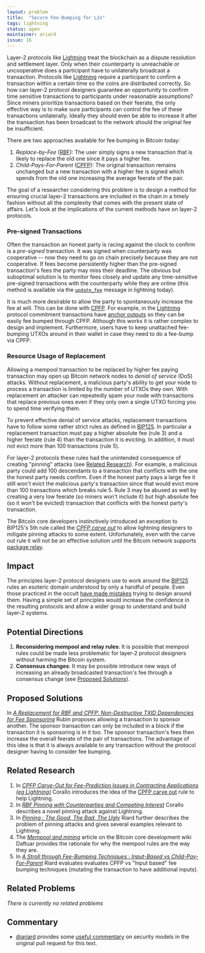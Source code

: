 ```yaml
---
layout: problem
title:  "Secure Fee-Bumping for L2s"
tags: lightning
status: open
maintainer: ariard
issue: 16
---
```


Layer-2 protocols like [Lightning] treat the blockchain as a dispute resolution and settlement layer.
Only when their counterparty is unreachable or uncooperative does a participant have to unilaterally broadcast a transaction.
Protocols like [Lightning] require a participant to confirm a transaction within a certain time so the coins are distributed correctly.
So how can layer-2 protocol designers guarantee an opportunity to confirm time sensitive transactions to participants under reasonable assumptions?
Since miners prioritize transactions based on their feerate, the only effective way is to make sure participants can control the fee of these transactions unilaterally.
Ideally they should even be able to increase it after the transaction has been broadcast to the network should the original fee be insufficient.

There are two approaches available for fee bumping in Bitcoin today:

1. *Replace-by-Fee* ([RBF]): The user simply signs a new transaction that is likely to replace the old one since it pays a higher fee.
2. *Child-Pays-For-Parent* ([CPFP]): The original transaction remains unchanged but a new transaction with a higher fee is signed which spends from the old one increasing the average feerate of the pair.

The goal of a researcher considering this problem is to design a method for ensuring crucial layer-2 transactions are included in the chain in a timely fashion without all the complexity that comes with the present state of affairs.
Let's look at the implications of the current methods have on layer-2 protocols.

### Pre-signed Transactions

Often the transaction an honest party is racing against the clock to confirm is a *pre-signed* transaction.
It was signed when counterparty was cooperative -- now they need to go on chain precisely because they are not cooperative.
If fees become persistently higher than the pre-signed transaction's fees the party may miss their deadline.
The obvious but suboptimal solution is to monitor fees closely and update any time-sensitive pre-signed transactions with the counterparty while they are online (this method is available via the [`update_fee`] message in lightning today).

It is much more desirable to allow the party to spontaneously increase the fee at will.
This can be done with [CPFP].
For example, in the [Lightning] protocol commitment transactions have [anchor outputs] so they can be easily fee bumped through CPFP.
Although this works it is rather complex to design and implement.
Furthermore, users have to keep unattached fee-bumping UTXOs around in their wallet in case they need to do a fee-bump via CPFP.

### Resource Usage of Replacement

Allowing a mempool transaction to be replaced by higher fee paying transaction may open up Bitcoin network nodes to *denial of service* (DoS) attacks.
Without replacement, a malicious party's ability to get your node to process a transaction is limited by the number of UTXOs they own.
With replacement an attacker can repeatedly spam your node with transactions that replace previous ones even if they only own a single UTXO forcing you to spend time verifying them.

To prevent effective denial of service attacks, replacement transactions have to follow some rather strict rules as defined in [BIP125].
In particular a replacement transaction must pay a higher absolute fee (rule 3) and a higher feerate (rule 4) than the transaction it is evicting.
In addition, it must not evict more than 100 transactions (rule 5).

For layer-2 protocols these rules had the unintended consequence of creating "pinning" attacks (see [Related Research](#related-research)).
For example, a malicious party could add 100 descendants to a transaction that conflicts with the one the honest party needs confirm.
Even if the honest party pays a large fee it still won't evict the malicious party's transaction since that would evict more than 100 transactions which breaks rule 5.
Rule 3 may be abused as well by creating a very low feerate (so miners won't include it) but high absolute fee (so it won't be evicted) transaction that conflicts with the honest party's transaction.

The Bitcoin core developers instinctively introduced an exception to BIP125's 5th rule called the *[CPFP carve out]* to allow lightning designers to mitigate pinning attacks to some extent.
Unfortunately, even with the carve out rule it will not be an effective solution until the Bitcoin network supports [package relay].

## Impact

The principles layer-2 protocol designers use to work around the [BIP125] rules an esoteric domain understood by only a handful of people.
Even those practiced in the occult [have made mistakes](https://lists.linuxfoundation.org/pipermail/lightning-dev/2020-September/002796.html) trying to design around them.
Having a simple set of principles would increase the confidence in the resulting protocols and allow a wider group to understand and build layer-2 systems.

## Potential Directions

1. **Reconsidering mempool and relay rules**: It is possible that mempool rules could be made less problematic for layer-2 protocol designers without harming the Bitcoin system.
2. **Consensus changes**: It may be possible introduce new ways of increasing an already broadcasted transaction's fee through a consensus change (see [Proposed Solutions](#proposed-solutions)).

## Proposed Solutions

In *[A Replacement for RBF and CPFP: Non-Destructive TXID Dependencies for Fee Sponsoring]* Rubin proposes allowing a transaction to sponsor another.
The sponsor transaction can only be included in a block if the transaction it is sponsoring is in it too.
The sponsor transaction's fees then increase the overall feerate of the pair of transactions.
The advantage of this idea is that it is always available to any transaction without the protocol designer having to consider fee bumping.

## Related Research

1. In *[CPFP Carve-Out for Fee-Prediction Issues in Contracting Applications (eg Lightning)]* Corallo introduces the idea of the [CPFP carve out] rule to help Lightning.
2. In *[RBF Pinning with Counterparties and Competing Interest]* Corallo describes a novel pinning attack against Lightning.
3. In *[Pinning : The Good, The Bad, The Ugly]* Riard further describes the problem of pinning attacks and gives several examples relevant to Lightning.
4. The *[Mempool and mining]* article on the Bitcoin core development wiki Daftuar provides the rationale for why the mempool rules are the way they are.
5. In *[A Stroll through Fee-Bumping Techniques : Input-Based vs Child-Pay-For-Parent]* Riard evaluates evaluates CPFP vs "Input based" fee bumping techniques (mutating the transaction to have additional inputs).

## Related Problems

*There is currently no related problems*

## Commentary

- [@ariard](https://github.com/ariard) provides some [useful commentary](https://github.com/bitcoin-problems/bitcoin-problems.github.io/pull/13#discussion_r641696641) on security models in the original pull request for this text.

[BIP125]: https://github.com/bitcoin/bips/blob/master/bip-0125.mediawiki
[`update_fee`]: https://github.com/lightningnetwork/lightning-rfc/blob/master/02-peer-protocol.md#updating-fees-update_fee
[Pinning : The Good, The Bad, The Ugly]: https://lists.linuxfoundation.org/pipermail/lightning-dev/2020-June/002758.html
[RBF Pinning with Counterparties and Competing Interest]: https://lists.linuxfoundation.org/pipermail/bitcoin-dev/2020-April/017757.html
[A Replacement for RBF and CPFP: Non-Destructive TXID Dependencies for Fee Sponsoring]: https://lists.linuxfoundation.org/pipermail/bitcoin-dev/2020-September/018168.html
[CPFP Carve-Out for Fee-Prediction Issues in Contracting Applications (eg Lightning)]: https://lists.linuxfoundation.org/pipermail/bitcoin-dev/2018-November/016518.html
[Mempool and Mining]: https://github.com/bitcoin-core/bitcoin-devwiki/wiki/Mempool-and-mining
[CPFP carve out]: https://bitcoinops.org/en/topics/cpfp-carve-out/
[Lightning]: https://en.wikipedia.org/wiki/Lightning_Network
[RBF]: https://bitcoinops.org/en/topics/replace-by-fee/
[CPFP]: https://bitcoinops.org/en/topics/cpfp/
[anchor outputs]: https://bitcoinops.org/en/topics/anchor-outputs/
[package relay]: https://bitcoinops.org/en/topics/package-relay/
[A Stroll through Fee-Bumping Techniques : Input-Based vs Child-Pay-For-Parent]: https://lists.linuxfoundation.org/pipermail/bitcoin-dev/2021-May/019031.html
